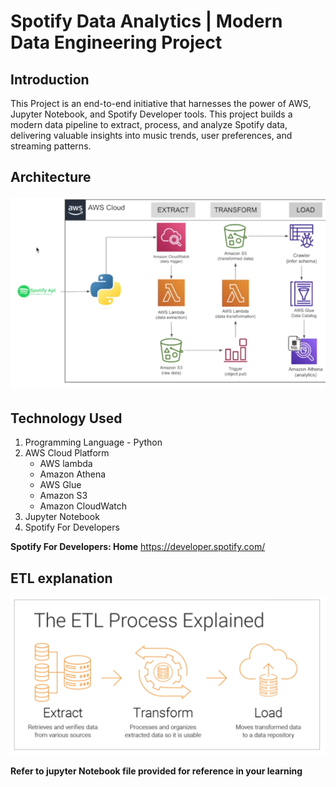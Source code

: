# Spotify Data Analytics | Modern Data Engineering Project

## Introduction
This Project is an end-to-end initiative that harnesses the power of AWS, Jupyter Notebook, and Spotify Developer tools. This project builds a modern data pipeline to extract, process, and analyze Spotify data, delivering valuable insights into music trends, user preferences, and streaming patterns.

## Architecture 
![Project Architecture](Architecture.png)

## Technology Used
1. Programming Language - Python
2. AWS Cloud Platform
   - AWS lambda
   - Amazon Athena
   - AWS Glue
   - Amazon S3
   - Amazon CloudWatch
3. Jupyter Notebook
4. Spotify For Developers

**Spotify For Developers: Home** https://developer.spotify.com/

## ETL explanation
![ETL image](ETL.png)

**Refer to jupyter Notebook file provided for reference in your learning**
